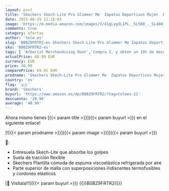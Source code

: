 ```yaml
---
layout: post
title: 'Skechers Skech-Lite Pro Glimmer Me  Zapatos Deportivos Mujer  Black Mesh/Pink Trim  41 EU'
date: 2025-06-29 12:18:03
image: 'https://m.media-amazon.com/images/I/41gLyg3L1PL._SL500_._SL400_.jpg'
comments: true
category: ofertas
author: 'tole.es'
slug: 'B0BZ9FRTR2-es Skechers Skech-Lite Pro Glimmer Me Zapatos Deportivos...'
sku: 'B0BZ9FRTR2-es'
tags: [ 'Arborist Merchandising Root','Compra 2, y obtén un 10% de descuento','Compra 2, y obtén un 10% de descuento_Shoes1','Compre 2 y obtenga un 10 % de descuento','Compre 2 y obtenga un 10 % de descuento_Shoes1','Moda','Moda Mujer','Novedades','Self Service','Special Features Stores','Tienda Skechers','Zapatillas casual para mujer','Zapatillas deportivas y de moda para mujer','Zapatos para mujer','c8538d25-3af9-48d3-aeff-5f3ce5572a36_0','c8538d25-3af9-48d3-aeff-5f3ce5572a36_1','c8538d25-3af9-48d3-aeff-5f3ce5572a36_6301','c8538d25-3af9-48d3-aeff-5f3ce5572a36_7201','c8538d25-3af9-48d3-aeff-5f3ce5572a36_8401','skechers','zapatos','🇪🇸', ]
actualPrice: 48.99 EUR
currency: EUR
price: 48.99
comparePrice: 69.95 EUR
prodname: 'Skechers Skech-Lite Pro Glimmer Me  Zapatos Deportivos Mujer  Black Mesh/Pink Trim  41 EU'
country: 'es'
flag: '🇪🇸'
brand: 'Skechers'
buyurl: 'https://www.amazon.es/dp/B0BZ9FRTR2/?tag=tolees-21'
descuento: '29.96'
average: '48.99'
---
```


Ahora mismo tienes [{{< param title >}}]({{< param buyurl >}}) en el siguiente enlace!

[![{{< param prodname >}}]({{< param image >}})]({{< param buyurl >}})

🔎:

- Entresuela Skech-Lite que absorbe los golpes
- Suela de tracción flexible
- Skechers Plantilla cómoda de espuma viscoelástica refrigerada por aire
- Parte superior de malla con superposiciones iridiscentes termofusibles y cordones elásticos

[🛒 Visítala!!!]({{< param buyurl >}})
{{<world>}}B0BZ9FRTR2{{</world>}}
